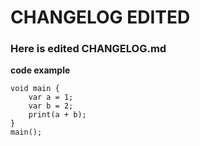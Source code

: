 # CHANGELOG EDITED

### Here is edited CHANGELOG.md

**code example**

```
void main {
    var a = 1;
    var b = 2;
    print(a + b);
}
main();
```
